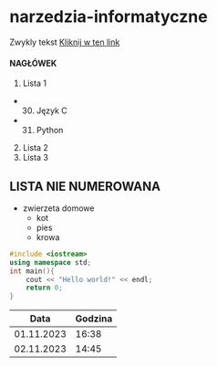 # narzedzia-informatyczne
Zwykly tekst
[Kliknij w ten link](https://docs.github.com/en/get-started/writing-on-github/getting-started-with-writing-and-formatting-on-github/basic-writing-and-formatting-syntax)

#### NAGŁÓWEK  
  1. Lista 1
  - 30. Język C
  - 31. Python
  2. Lista 2  
  5. Lista 3

## LISTA NIE NUMEROWANA  
- zwierzeta domowe
  - kot
  - pies
  - krowa
```c++
#include <iostream>
using namespace std;
int main(){
    cout << "Hello world!" << endl;
    return 0;
}
```
|Data |Godzina |  
| ---------- | --------- |  
| 01.11.2023 | 16:38 |  
| 02.11.2023 | 14:45 |
